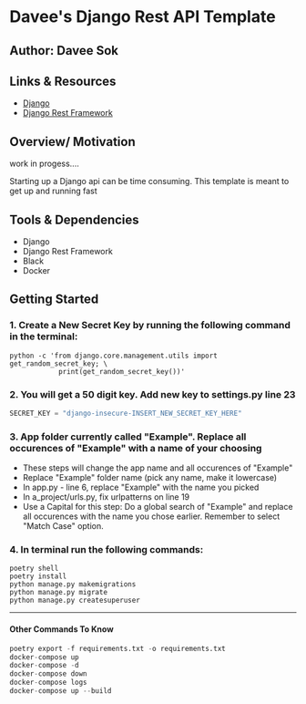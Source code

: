 # Davee's Django Rest API Template

## Author: Davee Sok

## Links & Resources

- [Django](https://docs.djangoproject.com/en/3.2/)
- [Django Rest Framework](https://www.django-rest-framework.org/)

## Overview/ Motivation

work in progess....

Starting up a Django api can be time consuming. This template is meant to get up and running fast

## Tools & Dependencies

- Django
- Django Rest Framework
- Black
- Docker

## Getting Started

### 1. Create a New Secret Key by running the following command in the terminal:

```iterm
python -c 'from django.core.management.utils import get_random_secret_key; \
            print(get_random_secret_key())'
```

### 2. You will get a 50 digit key. Add new key to settings.py line 23

```python
SECRET_KEY = "django-insecure-INSERT_NEW_SECRET_KEY_HERE"
```

### 3. App folder currently called "Example". Replace all occurences of "Example" with a name of your choosing

- These steps will change the app name and all occurences of "Example"
- Replace "Example" folder name (pick any name, make it lowercase)
- In app.py - line 6, replace "Example" with the name you picked
- In a_project/urls.py, fix urlpatterns on line 19
- Use a Capital for this step: Do a global search of "Example" and replace all occurences with the name you chose earlier. Remember to select "Match Case" option.

### 4. In terminal run the following commands:

```iterm
poetry shell
poetry install
python manage.py makemigrations
python manage.py migrate
python manage.py createsuperuser
```

---

#### Other Commands To Know

```python
poetry export -f requirements.txt -o requirements.txt
docker-compose up
docker-compose -d
docker-compose down
docker-compose logs
docker-compose up --build
```
